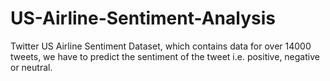 # US-Airline-Sentiment-Analysis
Twitter US Airline Sentiment Dataset, which contains data for over 14000 tweets, we have to predict the sentiment of the tweet i.e. positive, negative or neutral.
